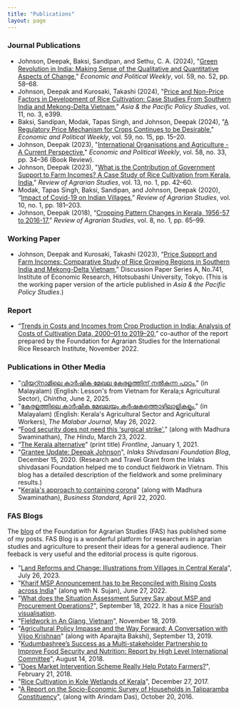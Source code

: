 ```yaml
---
title: "Publications"
layout: page
---
```


### Journal Publications
  - Johnson, Deepak, Baksi, Sandipan, and Sethu, C. A. (2024), "[Green Revolution in India: Making Sense of the Qualitative and Quantitative Aspects of Change](https://www.epw.in/journal/2024/52/special-articles/green-revolution-india.html)," *Economic and Political Weekly*, vol. 59, no. 52, pp. 58&ndash;68.
  - Johnson, Deepak and Kurosaki, Takashi (2024), "[Price and Non-Price Factors in Development of Rice Cultivation: Case Studies From Southern India and Mekong-Delta Vietnam](https://onlinelibrary.wiley.com/doi/10.1002/app5.399)," *Asia & the Pacific Policy Studies*, vol. 11, no. 3, e399.
  - Baksi, Sandipan, Modak, Tapas Singh, and Johnson, Deepak (2024), "[A Regulatory Price Mechanism for Crops Continues to be Desirable](https://www.epw.in/journal/2024/15/commentary/regulatory-price-mechanism-crops-continues-be.html)," *Economic and Political Weekly*, vol. 59, no. 15, pp. 15&ndash;20.
  - Johnson, Deepak (2023), "[International Organisations and Agriculture - A Current Perspective](https://www.epw.in/journal/2023/33/book-reviews/international-organisations-and-agriculture.html)," *Economic and Political Weekly*, vol. 58, no. 33, pp. 34&ndash;36 (Book Review).
  - Johnson, Deepak (2023), "[What is the Contribution of Government Support to Farm Incomes? A Case Study of Rice Cultivation from Kerala, India](https://ras.org.in/2c442bc30eb5eae983e1d302f3353529)," *Review of Agrarian Studies*, vol. 13, no. 1, pp. 42&ndash;60.
  - Modak, Tapas Singh, Baksi, Sandipan, and Johnson, Deepak (2020), “[Impact of Covid-19 on Indian Villages](http://ras.org.in/d1f1c91f41c51238d19a505303ce14eb),” *Review of Agrarian Studies*, vol. 10, no. 1, pp. 181&ndash;203. 
  - Johnson, Deepak (2018), “[Cropping Pattern Changes in Kerala, 1956-57 to 2016-17](http://ras.org.in/cropping_pattern_changes_in_kerala_1956),” *Review of Agrarian Studies*, vol. 8, no. 1, pp. 65&ndash;99.

### Working Paper
  - Johnson, Deepak and Kurosaki, Takashi (2023), “[Price Support and Farm Incomes: Comparative Study of Rice Growing Regions in Southern India and Mekong-Delta Vietnam](https://www.ier.hit-u.ac.jp/Common/publication/DP/DPS-A741.pdf),” Discussion Paper Series A, No.741, Institute of Economic Research, Hitotsubashi University, Tokyo. (This is the working paper version of the article published in *Asia & the Pacific Policy Studies*.)

### Report
  - “[Trends in Costs and Incomes from Crop Production in India: Analysis of Costs of Cultivation Data, 2000–01 to 2019–20](https://fas.org.in/wp-content/uploads/2024/02/Work-Package_2-new_FAS-IRRI-CCPC_Report.pdf),” co-author of the report prepared by the Foundation for Agrarian Studies for the International Rice Research Institute, November 2022.

### Publications in Other Media
  - "[വിയറ്റ്നാമിലെ കാർഷിക മേഖല കേരളത്തിന് നൽകുന്ന പാഠം](https://chintha.in/?p=16188)," (in Malayalam) (English: Lesson's from Vietnam for Kerala;s Agricultural Sector), *Chintha*, June 2, 2025.
  - "[കേരളത്തിലെ കാർഷിക മേഖലയും കർഷകത്തൊഴിലാളികളും](https://themalabarjournal.com/labour-theme-agricultural-sector-and-agricultural-workers-in-kerala-deepak-johnson/)," (in Malayalam) (English: Kerala's Agricultural Sector and Agricultural Workers), *The Malabar Journal*, May 26, 2022. 
  - “[Food security does not need this ‘surgical strike'](https://www.thehindu.com/opinion/lead/food-security-does-not-need-this-surgical-strike/article65447720.ece),” (along with Madhura Swaminathan), *The Hindu*, March 23, 2022.
  - “[The Kerala alternative](https://frontline.thehindu.com/cover-story/kerala-government-policy-interventions-in-terms-of-expanding-price-support-and-ensuring-direct-procurement-of-farm-produce-present-an-alternative-course-for-agricultural-policies-in-india/article33319094.ece)" (print title) *Frontline*, January 1, 2021.
  - "[Grantee Update: Deepak Johnson](https://inlaksshivdasanifoundationblog.org/home/2020/12/14/grantee-update-deepak-johnson)", *Inlaks Shivdasani Foundation Blog*, December 15, 2020. (Research and Travel Grant from the Inlaks shivdasani Foundation helped me to conduct fieldwork in Vietnam. This blog has a detailed description of the fieldwork and some preliminary results.)
  - "[Kerala's approach to containing corona](https://www.business-standard.com/article/opinion/kerala-s-approach-to-containing-corona-120042200026_1.html)" (along with Madhura Swaminathan), *Business Standard*, April 22, 2020.

### FAS Blogs
The [blog](https://fas.org.in/blog/) of the Foundation for Agrarian Studies (FAS) has published some of my posts. FAS Blog is a wonderful platform for researchers in agrarian studies and agriculture to present their ideas for a general audience. Their feeback is very useful and the editorial process is quite rigorous.  
  - "[Land Reforms and Change: Illustrations from Villages in Central Kerala](https://fas.org.in/land-reforms-villages-central-kerala-namboodiripad/)", July 26, 2023.
  - "[Kharif MSP Announcement has to be Reconciled with Rising Costs across India](https://fas.org.in/kharif-msp-announcement-has-to-reconcile-with-rising-costs-across-india/)" (along with N. Sujan), June 27, 2022. 
  - "[What does the Situation Assessment Survey Say about MSP and Procurement Operations?](https://fas.org.in/what-does-the-situation-assessment-survey-say-about-msp-and-procurement-operations/)", September 18, 2022. It has a nice [Flourish visualisation](https://public.flourish.studio/visualisation/7268142/). 
  - "[Fieldwork in An Giang, Vietnam](https://fas.org.in/fieldwork-in-an-giang-vietnam/)", November 18, 2019. 
  - "[Agricultural Policy Impasse and the Way Forward: A Conversation with Vijoo Krishnan](https://fas.org.in/agricultural-policy-impasse-and-the-way-forward-a-conversation-with-vijoo-krishnan/)" (along with Aparajita Bakshi), September 13, 2019. 
  - "[Kudumbashree’s Success as a Multi-stakeholder Partnership to Improve Food Security and Nutrition: Report by High Level International Committee](https://fas.org.in/kudumbashrees-success-as-a-multi-stakeholder-partnership/)", August 14, 2018. 
  - "[Does Market Intervention Scheme Really Help Potato Farmers?](https://fas.org.in/does-market-intervention-scheme-really-help-potato-farmers/)", February 21, 2018. 
  - "[Rice Cultivation in Kole Wetlands of Kerala](https://fas.org.in/rice-cultivation-in-kole-wetlands-of-kerala/)", December 27, 2017. 
  - "[A Report on the Socio-Economic Survey of Households in Taliparamba Constituency](https://fas.org.in/a-report-on-households-in-taliparamba/)", (along with Arindam Das), October 20, 2016.  
